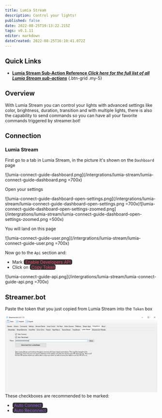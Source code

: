 ```yaml
---
title: Lumia Stream
description: Control your lights!
published: false
date: 2022-08-25T19:13:22.215Z
tags: v0.1.11
editor: markdown
dateCreated: 2022-08-25T16:10:41.072Z
---
```


## Quick Links

- [<i class="mdi mdi-lightning-bolt-outline" style="color: #ff4566;"></i> **Lumia Stream Sub-Action Reference *Click here for the full list of all Lumia Stream sub-actions***](/en/Sub-Actions/YouTube)
{.btn-grid .my-5}

## Overview
With Lumia Stream you can control your lights with advanced settings like color, brightness, duration, transition and with multiple lights, there is also the capability to send commands so you can have all your favorite commands triggered by streamer.bot!

## Connection
### Lumia Stream
First go to a tab in Lumia Stream, in the picture it's shown on the `Dashboard` page

![lumia-connect-guide-dashboard.png](/intergrations/lumia-stream/lumia-connect-guide-dashboard.png =700x)

Open your settings

![lumia-connect-guide-dashboard-open-settings.png](/intergrations/lumia-stream/lumia-connect-guide-dashboard-open-settings.png =700x)![lumia-connect-guide-dashboard-open-settings-zoomed.png](/intergrations/lumia-stream/lumia-connect-guide-dashboard-open-settings-zoomed.png =500x)

You will land on this page

![lumia-connect-guide-user.png](/intergrations/lumia-stream/lumia-connect-guide-user.png =700x)

Now go to the `Api` section and:

- Mark <span class="mdi mdi-checkbox-marked" style="color: #ff4566; background-color: #333333; padding: 0px 5px 0px 5px; margin: 0px 1px 0px 1px; border-radius: 5px;"> Enable Developers API</span>
- Click on <span class="mdi mdi-content-copy" style="color: #ff4566; background-color: #333333; padding: 0px 1px 0px 5px; margin: 0px 1px 0px 1px; border-radius: 5px;"> Copy Token</span>

![lumia-connect-guide-api.png](/intergrations/lumia-stream/lumia-connect-guide-api.png =700x)

## Streamer.bot
Paste the token that you just copied from Lumia Stream into the `Token` box

![streamer.bot-intergration-lumia-stream-connection.png](/intergrations/lumia-stream/streamer.bot-intergration-lumia-stream-connection.png)
These checkboxes are recommended to be marked:
- <span class="mdi mdi-checkbox-marked" style="color: #A158EE; background-color: #333333; padding: 0px 5px 0px 5px; margin: 0px 1px 0px 1px; border-radius: 5px;"> Auto Connect</span>
- <span class="mdi mdi-checkbox-marked" style="color: #A158EE; background-color: #333333; padding: 0px 5px 0px 5px; margin: 0px 1px 0px 1px; border-radius: 5px;"> Auto Reconnect</span>